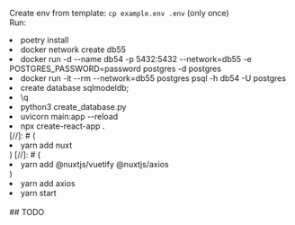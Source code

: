 Create env from template: ```cp example.env .env``` (only once)    
Run: 
<li> poetry install </li>
<li> docker network create db55</li>
<li> docker run -d --name db54 -p 5432:5432 --network=db55 -e POSTGRES_PASSWORD=password postgres -d postgres </li>
<li> docker run -it --rm --network=db55 postgres psql -h db54 -U postgres </li>  
<li> create database sqlmodeldb;</li>
<li> \q</li>
<li> python3 create_database.py </li>
<li> uvicorn main:app --reload </li>
<li> npx create-react-app .</li>
[//]: # (<li> yarn add nuxt</li>)
[//]: # (<li> yarn add @nuxtjs/vuetify @nuxtjs/axios </li>)
<li> yarn add axios </li>
<li> yarn start </li>
</ul><br />
## TODO 

